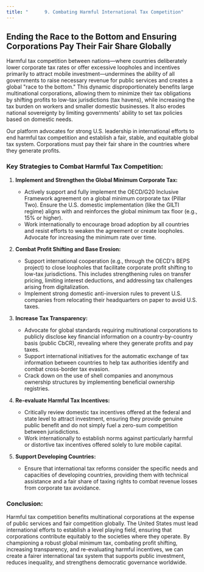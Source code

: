 ```yaml
---
title: "      9. Combating Harmful International Tax Competition"
---
```


## Ending the Race to the Bottom and Ensuring Corporations Pay Their Fair Share Globally

Harmful tax competition between nations—where countries deliberately lower corporate tax rates or offer excessive loopholes and incentives primarily to attract mobile investment—undermines the ability of all governments to raise necessary revenue for public services and creates a global "race to the bottom." This dynamic disproportionately benefits large multinational corporations, allowing them to minimize their tax obligations by shifting profits to low-tax jurisdictions (tax havens), while increasing the tax burden on workers and smaller domestic businesses. It also erodes national sovereignty by limiting governments' ability to set tax policies based on domestic needs.

Our platform advocates for strong U.S. leadership in international efforts to end harmful tax competition and establish a fair, stable, and equitable global tax system. Corporations must pay their fair share in the countries where they generate profits.

### Key Strategies to Combat Harmful Tax Competition:

1.  **Implement and Strengthen the Global Minimum Corporate Tax:**
    *   Actively support and fully implement the OECD/G20 Inclusive Framework agreement on a global minimum corporate tax (Pillar Two). Ensure the U.S. domestic implementation (like the GILTI regime) aligns with and reinforces the global minimum tax floor (e.g., 15% or higher).
    *   Work internationally to encourage broad adoption by all countries and resist efforts to weaken the agreement or create loopholes. Advocate for increasing the minimum rate over time.

2.  **Combat Profit Shifting and Base Erosion:**
    *   Support international cooperation (e.g., through the OECD's BEPS project) to close loopholes that facilitate corporate profit shifting to low-tax jurisdictions. This includes strengthening rules on transfer pricing, limiting interest deductions, and addressing tax challenges arising from digitalization.
    *   Implement strong domestic anti-inversion rules to prevent U.S. companies from relocating their headquarters on paper to avoid U.S. taxes.

3.  **Increase Tax Transparency:**
    *   Advocate for global standards requiring multinational corporations to publicly disclose key financial information on a country-by-country basis (public CbCR), revealing where they generate profits and pay taxes.
    *   Support international initiatives for the automatic exchange of tax information between countries to help tax authorities identify and combat cross-border tax evasion.
    *   Crack down on the use of shell companies and anonymous ownership structures by implementing beneficial ownership registries.

4.  **Re-evaluate Harmful Tax Incentives:**
    *   Critically review domestic tax incentives offered at the federal and state level to attract investment, ensuring they provide genuine public benefit and do not simply fuel a zero-sum competition between jurisdictions.
    *   Work internationally to establish norms against particularly harmful or distortive tax incentives offered solely to lure mobile capital.

5.  **Support Developing Countries:**
    *   Ensure that international tax reforms consider the specific needs and capacities of developing countries, providing them with technical assistance and a fair share of taxing rights to combat revenue losses from corporate tax avoidance.

### Conclusion:

Harmful tax competition benefits multinational corporations at the expense of public services and fair competition globally. The United States must lead international efforts to establish a level playing field, ensuring that corporations contribute equitably to the societies where they operate. By championing a robust global minimum tax, combating profit shifting, increasing transparency, and re-evaluating harmful incentives, we can create a fairer international tax system that supports public investment, reduces inequality, and strengthens democratic governance worldwide.
